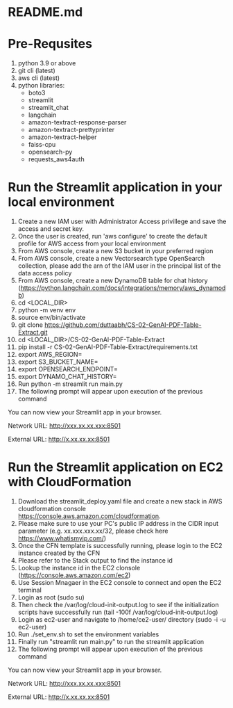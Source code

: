 # README.md

# Pre-Requsites
1. python 3.9 or above
2. git cli (latest)
3. aws cli (latest)
4. python libraries:
   * boto3
   * streamlit
   * streamlit_chat
   * langchain
   * amazon-textract-response-parser
   * amazon-textract-prettyprinter
   * amazon-textract-helper
   * faiss-cpu
   * opensearch-py
   * requests_aws4auth

# Run the Streamlit application in your local environment #
1. Create a new IAM user with Administrator Access privillege and save the access and secret key.
2. Once the user is created, run 'aws configure' to create the default profile for AWS access from your local environment
3. From AWS console, create a new S3 bucket in your preferred region
4. From AWS console, create a new Vectorsearch type OpenSearch collection, please add the arn of the IAM user in the principal list of the data access policy
5. From AWS console, create a new DynamoDB table for chat history (https://python.langchain.com/docs/integrations/memory/aws_dynamodb)
6. cd <LOCAL_DIR>
7. python -m venv env
8. source env/bin/activate
9. git clone https://github.com/duttaabh/CS-02-GenAI-PDF-Table-Extract.git
10. cd <LOCAL_DIR>/CS-02-GenAI-PDF-Table-Extract
11. pip install -r CS-02-GenAI-PDF-Table-Extract/requirements.txt
12. export AWS_REGION=<Application Deployment Region>
13. export S3_BUCKET_NAME=<S3 bucket for Textract PDF Analysis>
14. export OPENSEARCH_ENDPOINT=<Opensearch Endpoint URL to access the collections>
15. export DYNAMO_CHAT_HISTORY=<DynamoDB table name to store chat history>
16. Run python -m streamlit run main.py
17. The following prompt will appear upon execution of the previous command
  
  You can now view your Streamlit app in your browser.

  Network URL: http://xxx.xx.xx.xxx:8501
  
  External URL: http://x.xx.xx.xx:8501

# Run the Streamlit application on EC2 with CloudFormation #
1. Download the streamlit_deploy.yaml file and create a new stack in AWS cloudformation console https://console.aws.amazon.com/cloudformation.
2. Please make sure to use your PC's public IP address in the CIDR input parameter (e.g. xx.xxx.xxx.xx/32, please check here https://www.whatismyip.com/) 
3. Once the CFN template is successfully running, please login to the EC2 instance created by the CFN
4. Please refer to the Stack output to find the instance id
5. Lookup the instance id in the EC2 clonsole (https://console.aws.amazon.com/ec2)
6. Use Session Mnagaer in the EC2 console to connect and open the EC2 terminal
7. Login as root (sudo su)
8. Then check the /var/log/cloud-init-output.log to see if the initialization scripts have successfully run (tail -100f /var/log/cloud-init-output.log)
9. Login as ec2-user and navigate to /home/ce2-user/ directory (sudo -i -u ec2-user)
10. Run ./set_env.sh to set the environment variables
11. Finally run "streamlit run main.py" to run the streamlit application
12. The following prompt will appear upon execution of the previous command
  
  You can now view your Streamlit app in your browser.

  Network URL: http://xxx.xx.xx.xxx:8501
  
  External URL: http://x.xx.xx.xx:8501
